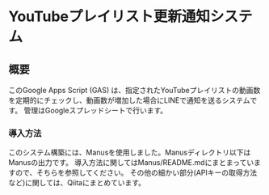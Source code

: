 # YouTubeプレイリスト更新通知システム

## 概要

このGoogle Apps Script (GAS) は、指定されたYouTubeプレイリストの動画数を定期的にチェックし、動画数が増加した場合にLINEで通知を送るシステムです。
管理はGoogleスプレッドシートで行います。

### 導入方法

このシステム構築には、Manusを使用しました。Manusディレクトリ以下はManusの出力です。
導入方法に関してはManus/README.mdにまとまっていますので、そちらを参照してください。
その他の細かい部分(APIキーの取得方法など)に関しては、Qiitaにまとめています。
